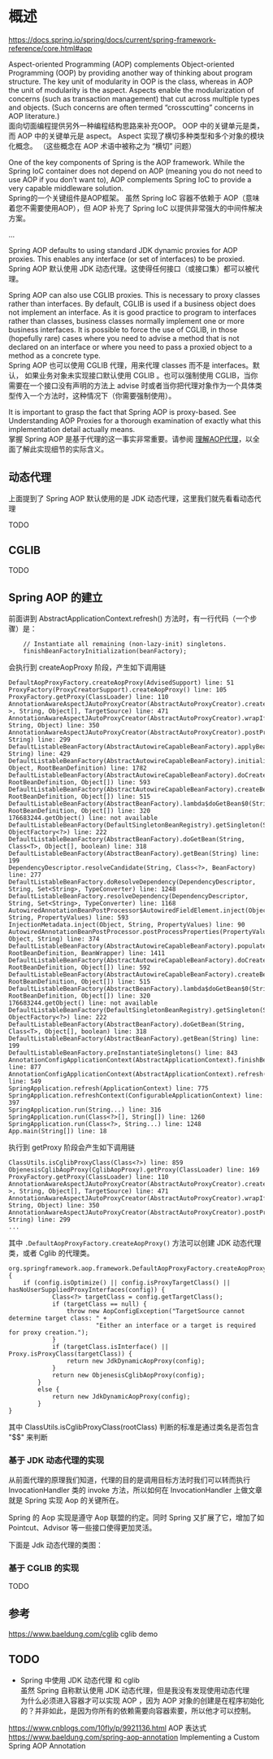 # 概述

https://docs.spring.io/spring/docs/current/spring-framework-reference/core.html#aop  

Aspect-oriented Programming (AOP) complements Object-oriented Programming (OOP) by providing another way of thinking about program structure. The key unit of modularity in OOP is the class, whereas in AOP the unit of modularity is the aspect. Aspects enable the modularization of concerns (such as transaction management) that cut across multiple types and objects. (Such concerns are often termed “crosscutting” concerns in AOP literature.)  
面向切面编程提供另外一种编程结构思路来补充OOP。 OOP 中的关键单元是类，而 AOP 中的关键单元是 aspect。 Aspect 实现了横切多种类型和多个对象的模块化概念。 （这些概念在 AOP 术语中被称之为 “横切” 问题）

One of the key components of Spring is the AOP framework. While the Spring IoC container does not depend on AOP (meaning you do not need to use AOP if you don’t want to), AOP complements Spring IoC to provide a very capable middleware solution.  
Spring的一个关键组件是AOP框架。 虽然 Spring IoC 容器不依赖于 AOP（意味着您不需要使用AOP），但 AOP 补充了 Spring IoC 以提供非常强大的中间件解决方案。

...

Spring AOP defaults to using standard JDK dynamic proxies for AOP proxies. This enables any interface (or set of interfaces) to be proxied.  
Spring AOP 默认使用 JDK 动态代理。这使得任何接口（或接口集）都可以被代理。  

Spring AOP can also use CGLIB proxies. This is necessary to proxy classes rather than interfaces. By default, CGLIB is used if a business object does not implement an interface. As it is good practice to program to interfaces rather than classes, business classes normally implement one or more business interfaces. It is possible to force the use of CGLIB, in those (hopefully rare) cases where you need to advise a method that is not declared on an interface or where you need to pass a proxied object to a method as a concrete type.  
Spring AOP 也可以使用 CGLIB 代理，用来代理 classes 而不是 interfaces。默认， 如果业务对象未实现接口默认使用 CGLIB 。也可以强制使用 CGLIB，当你需要在一个接口没有声明的方法上  advise 时或者当你把代理对象作为一个具体类型传入一个方法时，这种情况下（你需要强制使用）。  

It is important to grasp the fact that Spring AOP is proxy-based. See Understanding AOP Proxies for a thorough examination of exactly what this implementation detail actually means.  
掌握 Spring AOP 是基于代理的这一事实非常重要。请参阅 [理解AOP代理](https://docs.spring.io/spring/docs/current/spring-framework-reference/core.html#aop-understanding-aop-proxies)，以全面了解此实现细节的实际含义。

## 动态代理  

上面提到了 Spring AOP 默认使用的是 JDK 动态代理，这里我们就先看看动态代理  

TODO  

## CGLIB

TODO  

## Spring AOP 的建立

前面讲到 AbstractApplicationContext.refresh() 方法时，有一行代码（一个步骤）是：  

```{}
    // Instantiate all remaining (non-lazy-init) singletons.
    finishBeanFactoryInitialization(beanFactory);
```

会执行到 createAopProxy 阶段，产生如下调用链  

```{}
DefaultAopProxyFactory.createAopProxy(AdvisedSupport) line: 51	
ProxyFactory(ProxyCreatorSupport).createAopProxy() line: 105	
ProxyFactory.getProxy(ClassLoader) line: 110	
AnnotationAwareAspectJAutoProxyCreator(AbstractAutoProxyCreator).createProxy(Class<?>, String, Object[], TargetSource) line: 471	
AnnotationAwareAspectJAutoProxyCreator(AbstractAutoProxyCreator).wrapIfNecessary(Object, String, Object) line: 350	
AnnotationAwareAspectJAutoProxyCreator(AbstractAutoProxyCreator).postProcessAfterInitialization(Object, String) line: 299	
DefaultListableBeanFactory(AbstractAutowireCapableBeanFactory).applyBeanPostProcessorsAfterInitialization(Object, String) line: 429	
DefaultListableBeanFactory(AbstractAutowireCapableBeanFactory).initializeBean(String, Object, RootBeanDefinition) line: 1782	
DefaultListableBeanFactory(AbstractAutowireCapableBeanFactory).doCreateBean(String, RootBeanDefinition, Object[]) line: 593	
DefaultListableBeanFactory(AbstractAutowireCapableBeanFactory).createBean(String, RootBeanDefinition, Object[]) line: 515	
DefaultListableBeanFactory(AbstractBeanFactory).lambda$doGetBean$0(String, RootBeanDefinition, Object[]) line: 320	
176683244.getObject() line: not available	
DefaultListableBeanFactory(DefaultSingletonBeanRegistry).getSingleton(String, ObjectFactory<?>) line: 222	
DefaultListableBeanFactory(AbstractBeanFactory).doGetBean(String, Class<T>, Object[], boolean) line: 318	
DefaultListableBeanFactory(AbstractBeanFactory).getBean(String) line: 199	
DependencyDescriptor.resolveCandidate(String, Class<?>, BeanFactory) line: 277	
DefaultListableBeanFactory.doResolveDependency(DependencyDescriptor, String, Set<String>, TypeConverter) line: 1248	
DefaultListableBeanFactory.resolveDependency(DependencyDescriptor, String, Set<String>, TypeConverter) line: 1168	
AutowiredAnnotationBeanPostProcessor$AutowiredFieldElement.inject(Object, String, PropertyValues) line: 593	
InjectionMetadata.inject(Object, String, PropertyValues) line: 90	
AutowiredAnnotationBeanPostProcessor.postProcessProperties(PropertyValues, Object, String) line: 374	
DefaultListableBeanFactory(AbstractAutowireCapableBeanFactory).populateBean(String, RootBeanDefinition, BeanWrapper) line: 1411	
DefaultListableBeanFactory(AbstractAutowireCapableBeanFactory).doCreateBean(String, RootBeanDefinition, Object[]) line: 592	
DefaultListableBeanFactory(AbstractAutowireCapableBeanFactory).createBean(String, RootBeanDefinition, Object[]) line: 515	
DefaultListableBeanFactory(AbstractBeanFactory).lambda$doGetBean$0(String, RootBeanDefinition, Object[]) line: 320	
176683244.getObject() line: not available	
DefaultListableBeanFactory(DefaultSingletonBeanRegistry).getSingleton(String, ObjectFactory<?>) line: 222	
DefaultListableBeanFactory(AbstractBeanFactory).doGetBean(String, Class<T>, Object[], boolean) line: 318	
DefaultListableBeanFactory(AbstractBeanFactory).getBean(String) line: 199	
DefaultListableBeanFactory.preInstantiateSingletons() line: 843	
AnnotationConfigApplicationContext(AbstractApplicationContext).finishBeanFactoryInitialization(ConfigurableListableBeanFactory) line: 877	
AnnotationConfigApplicationContext(AbstractApplicationContext).refresh() line: 549	
SpringApplication.refresh(ApplicationContext) line: 775	
SpringApplication.refreshContext(ConfigurableApplicationContext) line: 397	
SpringApplication.run(String...) line: 316	
SpringApplication.run(Class<?>[], String[]) line: 1260	
SpringApplication.run(Class<?>, String...) line: 1248	
App.main(String[]) line: 18	
```

执行到 getProxy 阶段会产生如下调用链  

```
ClassUtils.isCglibProxyClass(Class<?>) line: 859	
ObjenesisCglibAopProxy(CglibAopProxy).getProxy(ClassLoader) line: 169	
ProxyFactory.getProxy(ClassLoader) line: 110	
AnnotationAwareAspectJAutoProxyCreator(AbstractAutoProxyCreator).createProxy(Class<?>, String, Object[], TargetSource) line: 471	
AnnotationAwareAspectJAutoProxyCreator(AbstractAutoProxyCreator).wrapIfNecessary(Object, String, Object) line: 350	
AnnotationAwareAspectJAutoProxyCreator(AbstractAutoProxyCreator).postProcessAfterInitialization(Object, String) line: 299	 
...
```


其中 `.DefaultAopProxyFactory.createAopProxy()` 方法可以创建 JDK 动态代理类，或者 Cglib 的代理类。  
```{}
org.springframework.aop.framework.DefaultAopProxyFactory.createAopProxy(AdvisedSupport) {
  	if (config.isOptimize() || config.isProxyTargetClass() || hasNoUserSuppliedProxyInterfaces(config)) {
			Class<?> targetClass = config.getTargetClass();
			if (targetClass == null) {
				throw new AopConfigException("TargetSource cannot determine target class: " +
						"Either an interface or a target is required for proxy creation.");
			}
			if (targetClass.isInterface() || Proxy.isProxyClass(targetClass)) {
				return new JdkDynamicAopProxy(config);
			}
			return new ObjenesisCglibAopProxy(config);
		}
		else {
			return new JdkDynamicAopProxy(config);
		}
}
```

其中 ClassUtils.isCglibProxyClass(rootClass) 判断的标准是通过类名是否包含 "$$" 来判断

### 基于 JDK 动态代理的实现

从前面代理的原理我们知道，代理的目的是调用目标方法时我们可以转而执行 InvocationHandler 类的 invoke 方法，所以如何在 InvocationHandler 上做文章就是 Spring 实现 Aop 的关键所在。

Spring 的 Aop 实现是遵守 Aop 联盟的约定。同时 Spring 又扩展了它，增加了如 Pointcut、Advisor 等一些接口使得更加灵活。

下面是 Jdk 动态代理的类图：


### 基于 CGLIB 的实现

TODO

## 参考

https://www.baeldung.com/cglib  cglib demo

## TODO

- Spring 中使用 JDK 动态代理 和 cglib  
  虽然 Spring 自称默认使用 JDK 动态代理，但是我没有发现使用动态代理  
  为什么必须进入容器才可以实现 AOP ，因为 AOP 对象的创建是在程序初始化的？并非如此，是因为你所有的依赖需要向容器索要，所以他才可以控制。  

https://www.cnblogs.com/10fly/p/9921136.html AOP 表达式  
https://www.baeldung.com/spring-aop-annotation  Implementing a Custom Spring AOP Annotation  

